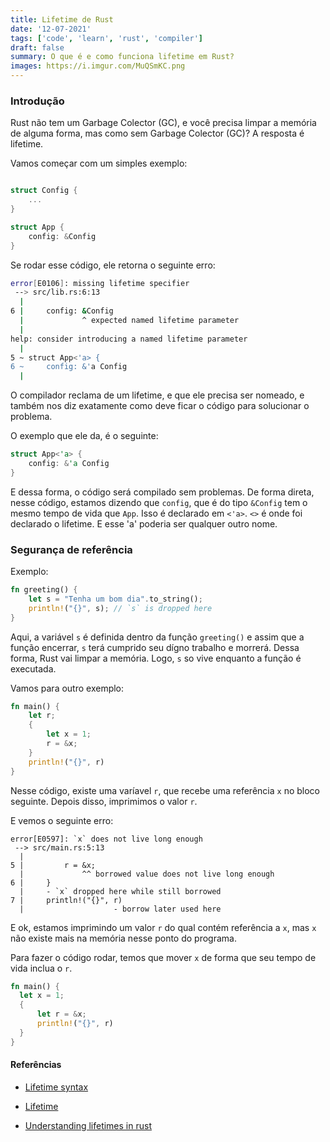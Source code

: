```yaml
---
title: Lifetime de Rust
date: '12-07-2021'
tags: ['code', 'learn', 'rust', 'compiler']
draft: false
summary: O que é e como funciona lifetime em Rust?
images: https://i.imgur.com/MuQSmKC.png
---
```


### Introdução

Rust não tem um Garbage Colector (GC), e você precisa limpar a memória de alguma forma, mas como sem Garbage Colector (GC)? A resposta é lifetime.

Vamos começar com um simples exemplo:

```rust

struct Config {
    ...
}

struct App {
    config: &Config
}

```

Se rodar esse código, ele retorna o seguinte erro:

```bash
error[E0106]: missing lifetime specifier
 --> src/lib.rs:6:13
  |
6 |     config: &Config
  |             ^ expected named lifetime parameter
  |
help: consider introducing a named lifetime parameter
  |
5 ~ struct App<'a> {
6 ~     config: &'a Config
  |
```

O compilador reclama de um lifetime, e que ele precisa ser nomeado, e também nos diz exatamente como deve ficar o código para solucionar o problema.

O exemplo que ele da, é o seguinte:

```rust
struct App<'a> {
    config: &'a Config
}
```

E dessa forma, o código será compilado sem problemas.
De forma direta, nesse código, estamos dizendo que `config`, que é do tipo `&Config` tem o mesmo tempo de vida que `App`. Isso é declarado em `<'a>`. `<>` é onde foi declarado o lifetime. E esse 'a' poderia ser qualquer outro nome.

### Segurança de referência

Exemplo:

```rust
fn greeting() {
    let s = "Tenha um bom dia".to_string();
    println!("{}", s); // `s` is dropped here
}
```

Aqui, a variável `s` é definida dentro da função `greeting()` e assim que a função encerrar, `s` terá cumprido seu dígno trabalho e morrerá. Dessa forma, Rust vai limpar a memória. Logo, `s` so vive enquanto a função é executada.

Vamos para outro exemplo:

```rust
fn main() {
    let r;
    {
        let x = 1;
        r = &x;
    }
    println!("{}", r)
}
```

Nesse código, existe uma varíavel `r`, que recebe uma referência `x` no bloco seguinte. Depois disso, imprimimos o valor `r`.

E vemos o seguinte erro:

```shell
error[E0597]: `x` does not live long enough
 --> src/main.rs:5:13
  |
5 |         r = &x;
  |             ^^ borrowed value does not live long enough
6 |     }
  |     - `x` dropped here while still borrowed
7 |     println!("{}", r)
  |                    - borrow later used here
```

E ok, estamos imprimindo um valor `r` do qual contém referência a `x`, mas `x` não existe mais na memória nesse ponto do programa.

Para fazer o código rodar, temos que mover `x` de forma que seu tempo de vida inclua o `r`.

```rust
fn main() {
  let x = 1;
  {
      let r = &x;
      println!("{}", r)
  }
}
```

#### Referências

- [Lifetime syntax](https://doc.rust-lang.org/book/ch10-03-lifetime-syntax.html)

- [Lifetime](https://doc.rust-lang.org/rust-by-example/scope/lifetime.html)

- [Understanding lifetimes in rust](https://blog.logrocket.com/understanding-lifetimes-in-rust/)
